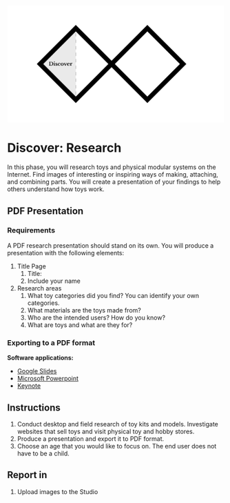 ![Double Diamond Discover Phase graphic](/assets/dd-process-discover-1200px@2x.png)

# Discover: Research

In this phase, you will research toys and physical modular systems on the Internet. Find images of interesting or inspiring ways of making, attaching, and combining parts. You will create a presentation of your findings to help others understand how toys work.

## PDF Presentation

### Requirements

A PDF research presentation should stand on its own. You will produce a presentation with the following elements:

1. Title Page
   1. Title: 
   2. Include your name 
2. Research areas
   1. What toy categories did you find? You can identify your own categories.
   2. What materials are the toys made from?
   3. Who are the intended users? How do you know?
   4. What are toys and what are they for?

### Exporting to a PDF format

**Software applications:**

* [Google Slides](https://www.youtube.com/watch?v=D1WhvsQeY6w)
* [Microsoft Powerpoint](https://support.office.com/en-US/article/Save-PowerPoint-presentations-as-PDF-files-9B5C786B-9C6E-4FE6-81F6-9372F77C47C8)
* [Keynote](https://www.youtube.com/watch?v=AkWqdqOUUjk)

## Instructions

1. Conduct desktop and field research of toy kits and models. Investigate websites that sell toys and visit physical toy and hobby stores.
2. Produce a presentation and export it to PDF format.
3. Choose an age that you would like to focus on. The end user does not have to be a child.

## Report in

1. Upload images to the Studio